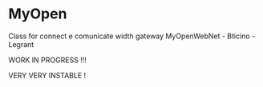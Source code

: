 MyOpen
======

Class for connect e comunicate width gateway MyOpenWebNet - Bticino - Legrant

WORK IN PROGRESS !!!

VERY VERY INSTABLE !
